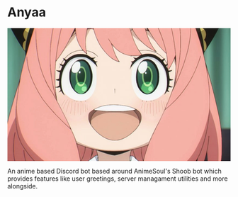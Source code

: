 # Anyaa

<img src="anya_banner.jpg" height=300 align="middle">

An anime based Discord bot based around AnimeSoul's Shoob bot which provides features like user greetings, server managament utilities and more alongside.

